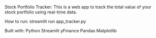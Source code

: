 Stock Portfolio Tracker:
This is a web app to track the total value of your stock portfolio using real-time data.

How to run:
streamlit run app_tracker.py

Built with:
Python
Streamlit
yFinance
Pandas
Matplotlib
